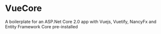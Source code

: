 # VueCore
A boilerplate for an ASP.Net Core 2.0 app with Vuejs, Vuetify, NancyFx and Entity Framework Core pre-installed
